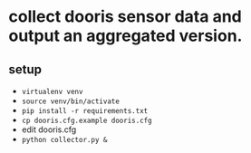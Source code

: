 # collect dooris sensor data and output an aggregated version.

## setup
* `virtualenv venv`
* `source venv/bin/activate`
* `pip install -r requirements.txt`
* `cp dooris.cfg.example dooris.cfg`
* edit dooris.cfg
* `python collector.py &`
